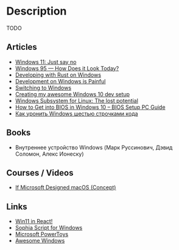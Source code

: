 # Description

TODO


## Articles

- [Windows 11: Just say no](https://www.computerworld.com/article/3633630/windows-11-just-say-no.html)
- [Windows 95 — How Does it Look Today?](https://dmitryelj.medium.com/windows-95-how-does-it-look-today-feda837922d9)
- [Developing with Rust on Windows](https://docs.microsoft.com/en-us/windows/dev-environment/rust/)
- [Development on Windows is Painful](https://christine.website/blog/windows-pain-2021-03-03)
- [Switching to Windows](http://ignorethecode.net/blog/2021/02/02/switching_to_windows/)
- [Creating my awesome Windows 10 dev setup](https://chimerical.ca/posts/creating-my-awesome-windows-10-dev-setup)
- [Windows Subsystem for Linux: The lost potential](https://jmmv.dev/2020/11/wsl-lost-potential.html)
- [How to Get into BIOS in Windows 10 – BIOS Setup PC Guide](https://www.freecodecamp.org/news/how-to-get-into-bios-in-windows-10-bios-setup-pc-guide/)
- [Как уронить Windows шестью строчками кода](https://habr.com/ru/post/179543/)


## Books

- Внутреннее устройство Windows (Марк Руссинович, Дэвид Соломон, Алекс Ионеску)


## Courses / Videos

- [If Microsoft Designed macOS (Concept)](https://youtu.be/OtwHJwP-juo)


## Links

- [Win11 in React!](https://github.com/blueedgetechno/win11React)
- [Sophia Script for Windows](https://github.com/farag2/Sophia-Script-for-Windows)
- [Microsoft PowerToys](https://github.com/microsoft/PowerToys)
- [Awesome Windows](https://github.com/Awesome-Windows/Awesome)
